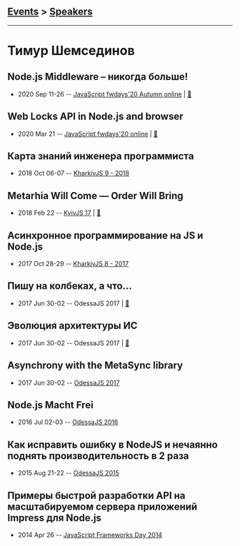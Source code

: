 ## [Events](../README.md) > [Speakers](../speakers.md)
---

# Тимур Шемсединов

## Node.js Middleware – никогда больше!
- 2020 Sep 11-26 -- [JavaScript fwdays&#39;20 Autumn online](https://youtu.be/RS8x73z4csI)  | [:notebook:](https://www2.slideshare.net/tshemsedinov/nodejs-middleware-never-again)  
## Web Locks API in Node.js and browser
- 2020 Mar 21 -- [JavaScript fwdays&#39;20 online](https://youtu.be/auMM-uV12F0)  | [:notebook:](https://www.slideshare.net/tshemsedinov/web-locks-api)  
## Карта знаний инженера программиста
- 2018 Oct 06-07 -- [KharkivJS 9 - 2018](https://www.youtube.com/watch?v=_s2WkaZJ0xQ)    
## Metarhia Will Come — Order Will Bring
- 2018 Feb 22 -- [KyivJS 17](https://youtu.be/pFULDKyyqp8)  | [:notebook:](https://www.slideshare.net/tshemsedinov/metarhia-kievjs-22feb2018)  
## Асинхронное программирование на JS и Node.js
- 2017 Oct 28-29 -- [KharkivJS 8 - 2017](https://www.youtube.com/watch?v=VdRhAXnfrd0)    
## Пишу на колбеках, а что...
- 2017 Jun 30-02 -- OdessaJS 2017  | [:notebook:](https://www.slideshare.net/OdessaJSConf/timur-shemsedinov)  
## Эволюция архитектуры ИС
- 2017 Jun 30-02 -- OdessaJS 2017  | [:notebook:](https://www.slideshare.net/OdessaJSConf/timur-shemsedinov-77913091)  
## Asynchrony with the MetaSync library
- 2017 Jun 30-02 -- [OdessaJS 2017](https://www.youtube.com/watch?v=XRSxsw0Kgms)    
## Node.js Macht Frei
- 2016 Jul 02-03 -- [OdessaJS 2016](https://youtu.be/926UKzrVrqk)    
## Как исправить ошибку в NodeJS и нечаянно поднять производительность в 2 раза
- 2015 Aug 21-22 -- [OdessaJS 2015](https://youtu.be/Q8ohKdYrpRA)    
## Примеры быстрой разработки API на масштабируемом сервера приложений Impress для Node.js
- 2014 Apr 26 -- [JavaScript Frameworks Day 2014](https://frameworksdays.com/event/js-frameworks-day-2014/review/impress-dlia-node-js)    

